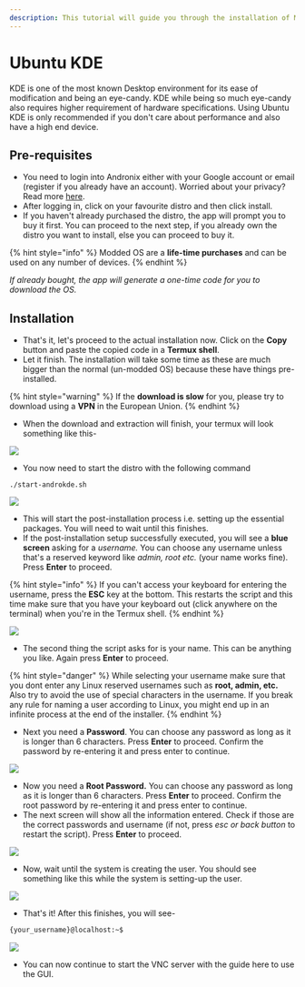 ```yaml
---
description: This tutorial will guide you through the installation of Modded Ubuntu KDE
---
```


# Ubuntu KDE

KDE is one of the most known Desktop environment for its ease of modification and being an eye-candy. KDE while being so much eye-candy also requires higher requirement of hardware specifications. Using Ubuntu KDE is only recommended if you don't care about performance and also have a high end device.

## Pre-requisites

* You need to login into Andronix either with your Google account or email \(register if you already have an account\). Worried about your privacy? Read more [here](https://andronix.app/privacy-policy/).
* After logging in, click on your favourite distro and then click install.
* If you haven't already purchased the distro, the app will prompt you to buy it first. You can proceed to the next step, if you already own the distro you want to install, else you can proceed to buy it.

{% hint style="info" %}
Modded OS are a **life-time purchases** and can be used on any number of devices.
{% endhint %}

_If already bought, the app will generate a one-time code for you to download the OS._

## Installation

* That's it, let's proceed to the actual installation now. Click on the **Copy** button and paste the copied code in a **Termux shell**.
* Let it finish. The installation will take some time as these are much bigger than the normal \(un-modded OS\) because these have things pre-installed.

{% hint style="warning" %}
If the **download is slow** for you, please try to download using a **VPN** in the European Union.
{% endhint %}

* When the download and extraction will finish, your termux will look something like this-

![](../../.gitbook/assets/complete_install_moddedos.png)

* You now need to start the distro with the following command

```text
./start-androkde.sh
```

![](../../.gitbook/assets/start_moddedos%20%282%29.png)

* This will start the post-installation process i.e. setting up the essential packages. You will need to wait until this finishes.
* If the post-installation setup successfully executed, you will see a **blue screen** asking for a _username._ You can choose any username unless that's a reserved keyword like _admin, root etc._ \(your name works fine\). Press **Enter** to proceed.

{% hint style="info" %}
If you can't access your keyboard for entering the username, press the **ESC** key at the bottom. This restarts the script and this time make sure that you have your keyboard out \(click anywhere on the terminal\) when you're in the Termux shell.
{% endhint %}

![](../../.gitbook/assets/username_user.png)

* The second thing the script asks for is your name. This can be anything you like. Again press **Enter** to proceed.

{% hint style="danger" %}
While selecting your username make sure that you dont enter any Linux reserved usernames such as **root, admin, etc.** Also try to avoid the use of special characters in the username. If you break any rule for naming a user according to Linux, you might end up in an infinite process at the end of the installer.
{% endhint %}

* Next you need a **Password**. You can choose any password as long as it is longer than 6 characters. Press **Enter** to proceed. Confirm the password by re-entering it and press enter to continue.

![](../../.gitbook/assets/pass_user.png)

* Now you need a **Root Password.** You can choose any password as long as it is longer than 6 characters. Press **Enter** to proceed. Confirm the root password by re-entering it and press enter to continue.
* The next screen will show all the information entered. Check if those are the correct passwords and username \(if not, press _esc or back button_ to restart the script\). Press **Enter** to proceed.

![](../../.gitbook/assets/confirm_user%20%281%29.png)

* Now, wait until the system is creating the user. You should see something like this while the system is setting-up the user.

![](../../.gitbook/assets/user_creation_moddedos%20%281%29.png)

* That's it! After this finishes, you will see-

```bash
{your_username}@localhost:~$
```

![](../../.gitbook/assets/after_user.png)

* You can now continue to start the VNC server with the guide here to use the GUI.

